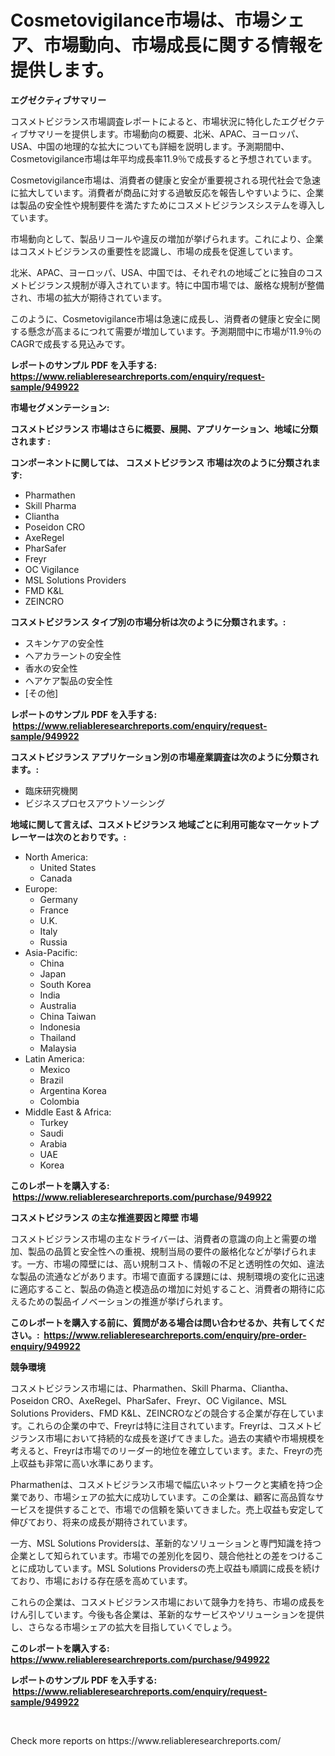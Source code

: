 <p><h1>Cosmetovigilance市場は、市場シェア、市場動向、市場成長に関する情報を提供します。</h1></p><p><strong>エグゼクティブサマリー</strong></p>
<p><p>コスメトビジランス市場調査レポートによると、市場状況に特化したエグゼクティブサマリーを提供します。市場動向の概要、北米、APAC、ヨーロッパ、USA、中国の地理的な拡大についても詳細を説明します。予測期間中、Cosmetovigilance市場は年平均成長率11.9％で成長すると予想されています。</p><p>Cosmetovigilance市場は、消費者の健康と安全が重要視される現代社会で急速に拡大しています。消費者が商品に対する過敏反応を報告しやすいように、企業は製品の安全性や規制要件を満たすためにコスメトビジランスシステムを導入しています。</p><p>市場動向として、製品リコールや違反の増加が挙げられます。これにより、企業はコスメトビジランスの重要性を認識し、市場の成長を促進しています。</p><p>北米、APAC、ヨーロッパ、USA、中国では、それぞれの地域ごとに独自のコスメトビジランス規制が導入されています。特に中国市場では、厳格な規制が整備され、市場の拡大が期待されています。</p><p>このように、Cosmetovigilance市場は急速に成長し、消費者の健康と安全に関する懸念が高まるにつれて需要が増加しています。予測期間中に市場が11.9％のCAGRで成長する見込みです。</p></p>
<p><strong>レポートのサンプル PDF を入手する: <a href="https://www.reliableresearchreports.com/enquiry/request-sample/949922">https://www.reliableresearchreports.com/enquiry/request-sample/949922</a></strong></p>
<p><strong>市場セグメンテーション:</strong></p>
<p><strong> コスメトビジランス 市場はさらに概要、展開、アプリケーション、地域に分類されます :</strong></p>
<p><strong>コンポーネントに関しては、 コスメトビジランス 市場は次のように分類されます: &nbsp;</strong></p>
<p><ul><li>Pharmathen</li><li>Skill Pharma</li><li>Cliantha</li><li>Poseidon CRO</li><li>AxeRegel</li><li>PharSafer</li><li>Freyr</li><li>OC Vigilance</li><li>MSL Solutions Providers</li><li>FMD K&L</li><li>ZEINCRO</li></ul></p>
<p><strong> コスメトビジランス タイプ別の市場分析は次のように分類されます。:</strong></p>
<p><ul><li>スキンケアの安全性</li><li>ヘアカラーントの安全性</li><li>香水の安全性</li><li>ヘアケア製品の安全性</li><li>[その他]</li></ul></p>
<p><strong>レポートのサンプル PDF を入手する: &nbsp;<a href="https://www.reliableresearchreports.com/enquiry/request-sample/949922">https://www.reliableresearchreports.com/enquiry/request-sample/949922</a></strong></p>
<p><strong> コスメトビジランス アプリケーション別の市場産業調査は次のように分類されます。:</strong></p>
<p><ul><li>臨床研究機関</li><li>ビジネスプロセスアウトソーシング</li></ul></p>
<p><strong>地域に関して言えば、コスメトビジランス 地域ごとに利用可能なマーケットプレーヤーは次のとおりです。:</strong></p>
<p><ul>
    <li>
        North America:
        <ul>
            <li>United States</li>
            <li>Canada</li>
        </ul>
    </li>
    <li>
        Europe:
        <ul>
            <li>Germany</li>
            <li>France</li>
            <li>U.K.</li>
            <li>Italy</li>
            <li>Russia</li>
        </ul>
    </li>
    <li>
        Asia-Pacific:
        <ul>
            <li>China</li>
            <li>Japan</li>
            <li>South Korea</li>
            <li>India</li>
            <li>Australia</li>
            <li>China Taiwan</li>
            <li>Indonesia</li>
            <li>Thailand</li>
            <li>Malaysia</li>
        </ul>
    </li>
    <li>
        Latin America:
        <ul>
            <li>Mexico</li>
            <li>Brazil</li>
            <li>Argentina Korea</li>
            <li>Colombia</li>
        </ul>
    </li>
    <li>
        Middle East & Africa:
        <ul>
            <li>Turkey</li>
            <li>Saudi</li>
            <li>Arabia</li>
            <li>UAE</li>
            <li>Korea</li>
        </ul>
    </li>
    </ul></p>
<p><strong>このレポートを購入する: &nbsp;<a href="https://www.reliableresearchreports.com/purchase/949922">https://www.reliableresearchreports.com/purchase/949922</a></strong></p>
<p><strong>コスメトビジランス の主な推進要因と障壁 市場</strong></p>
<p><p>コスメトビジランス市場の主なドライバーは、消費者の意識の向上と需要の増加、製品の品質と安全性への重視、規制当局の要件の厳格化などが挙げられます。一方、市場の障壁には、高い規制コスト、情報の不足と透明性の欠如、違法な製品の流通などがあります。市場で直面する課題には、規制環境の変化に迅速に適応すること、製品の偽造と模造品の増加に対処すること、消費者の期待に応えるための製品イノベーションの推進が挙げられます。</p></p>
<p><strong>このレポートを購入する前に、質問がある場合は問い合わせるか、共有してください。:&nbsp; <a href="https://www.reliableresearchreports.com/enquiry/pre-order-enquiry/949922">https://www.reliableresearchreports.com/enquiry/pre-order-enquiry/949922</a></strong></p>
<p><strong>競争環境</strong></p>
<p><p>コスメトビジランス市場には、Pharmathen、Skill Pharma、Cliantha、Poseidon CRO、AxeRegel、PharSafer、Freyr、OC Vigilance、MSL Solutions Providers、FMD K&L、ZEINCROなどの競合する企業が存在しています。これらの企業の中で、Freyrは特に注目されています。Freyrは、コスメトビジランス市場において持続的な成長を遂げてきました。過去の実績や市場規模を考えると、Freyrは市場でのリーダー的地位を確立しています。また、Freyrの売上収益も非常に高い水準にあります。</p><p>Pharmathenは、コスメトビジランス市場で幅広いネットワークと実績を持つ企業であり、市場シェアの拡大に成功しています。この企業は、顧客に高品質なサービスを提供することで、市場での信頼を築いてきました。売上収益も安定して伸びており、将来の成長が期待されています。</p><p>一方、MSL Solutions Providersは、革新的なソリューションと専門知識を持つ企業として知られています。市場での差別化を図り、競合他社との差をつけることに成功しています。MSL Solutions Providersの売上収益も順調に成長を続けており、市場における存在感を高めています。</p><p>これらの企業は、コスメトビジランス市場において競争力を持ち、市場の成長をけん引しています。今後も各企業は、革新的なサービスやソリューションを提供し、さらなる市場シェアの拡大を目指していくでしょう。</p></p>
<p><strong>このレポートを購入する: &nbsp; <a href="https://www.reliableresearchreports.com/purchase/949922">https://www.reliableresearchreports.com/purchase/949922</a></strong></p>
<p><strong>レポートのサンプル PDF を入手する: &nbsp;<a href="https://www.reliableresearchreports.com/enquiry/request-sample/949922">https://www.reliableresearchreports.com/enquiry/request-sample/949922</a></strong><strong></strong></p>
<p>&nbsp;</p>
<p>Check more reports on https://www.reliableresearchreports.com/</p>